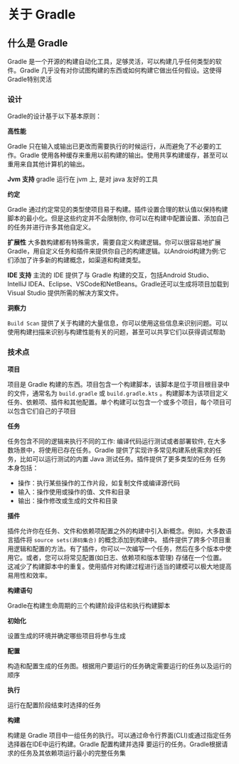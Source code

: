 # 关于 Gradle

## 什么是 Gradle

Gradle 是一个开源的构建自动化工具，足够灵活，可以构建几乎任何类型的软件。Gradle 几乎没有对你试图构建的东西或如何构建它做出任何假设。这使得Gradle特别灵活

### 设计

Gradle的设计基于以下基本原则：

**高性能**

Gradle 只在输入或输出已更改而需要执行的时候运行，从而避免了不必要的工作。Gradle 使用各种缓存来重用以前构建的输出。使用共享构建缓存，甚至可以重用来自其他计算机的输出。

**Jvm 支持**
gradle 运行在 jvm 上, 是对 java 友好的工具

**约定**

Gradle 通过约定常见的类型使项目易于构建。插件设置合理的默认值以保持构建脚本的最小化。但是这些约定并不会限制你, 你可以在构建中配置设置、添加自己的任务并进行许多其他自定义。

**扩展性**
大多数构建都有特殊需求，需要自定义构建逻辑。你可以很容易地扩展 Gradle，用自定义任务和插件来提供你自己的构建逻辑。以Android构建为例:它们添加了许多新的构建概念，如渠道和构建类型。

**IDE 支持**
主流的 IDE 提供了与 Gradle 构建的交互，包括Android Studio、IntelliJ IDEA、Eclipse、VSCode和NetBeans。Gradle还可以生成将项目加载到 Visual Studio 提供所需的解决方案文件。

**洞察力**

`Build Scan` 提供了关于构建的大量信息，你可以使用这些信息来识别问题。可以使用构建扫描来识别与构建性能有关的问题，甚至可以共享它们以获得调试帮助

### 技术点

**项目**

项目是 Gradle 构建的东西。项目包含一个构建脚本，该脚本是位于项目根目录中的文件，通常名为 `build.gradle` 或 `build.gradle.kts`
。构建脚本为该项目定义任务、依赖项、插件和其他配置。单个构建可以包含一个或多个项目，每个项目可以包含它们自己的子项目

**任务**

任务包含不同的逻辑来执行不同的工作: 编译代码运行测试或者部署软件, 在大多数场景中，将使用已存在任务。Gradle 提供了实现许多常见构建系统需求的任务，比如可以运行测试的内置
Java 测试任务。插件提供了更多类型的任务
任务本身包括：

- 操作：执行某些操作的工作片段，如复制文件或编译源代码
- 输入：操作使用或操作的值、文件和目录
- 输出：操作修改或生成的文件和目录

**插件**

插件允许你在任务、文件和依赖项配置之外的构建中引入新概念。例如，大多数语言插件将 `source sets(源码集合)` 的概念添加到构建中。
插件提供了跨多个项目重用逻辑和配置的方法。有了插件，你可以一次编写一个任务，然后在多个版本中使用它。或者，您可以将常见配置(如日志、依赖项和版本管理)
存储在一个位置。这减少了构建脚本中的重复。使用插件对构建过程进行适当的建模可以极大地提高易用性和效率。

**构建语句**

Gradle在构建生命周期的三个构建阶段评估和执行构建脚本

**初始化**

设置生成的环境并确定哪些项目将参与生成

**配置**

构造和配置生成的任务图。根据用户要运行的任务确定需要运行的任务以及运行的顺序

**执行**

运行在配置阶段结束时选择的任务

**构建**

构建是 Gradle 项目中一组任务的执行。可以通过命令行界面(CLI)或通过指定任务选择器在IDE中运行构建。Gradle 配置构建并选择
要运行的任务。Gradle根据请求的任务及其依赖项运行最小的完整任务集